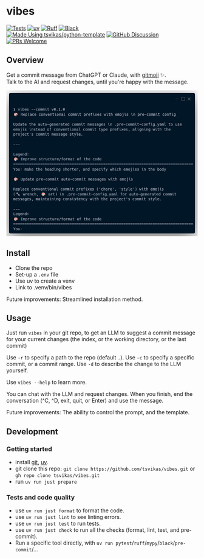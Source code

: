 # vibes

[![Tests][tests-badge]][tests-link]
[![uv][uv-badge]][uv-link]
[![Ruff][ruff-badge]][ruff-link]
[![Black][black-badge]][black-link]
\
[![Made Using tsvikas/python-template][template-badge]][template-link]
[![GitHub Discussion][github-discussions-badge]][github-discussions-link]
[![PRs Welcome][prs-welcome-badge]][prs-welcome-link]

## Overview

Get a commit message from ChatGPT or Claude, with [gitmoji](https://gitmoji.dev/) ✨.\
Talk to the AI and request changes, until you're happy with the message.

![Screenshot](assets/screenshot.png)

## Install

- Clone the repo
- Set-up a `.env` file
- Use uv to create a venv
- Link to .venv/bin/vibes

Future improvements: Streamlined installation method.

## Usage

Just run `vibes` in your git repo, to get an LLM to suggest a commit message for
your current changes (the index, or the working directory, or the last commit)

Use `-r` to specify a path to the repo (default `.`).
Use `-c` to specify a specific commit, or a commit range.
Use `-d` to describe the change to the LLM yourself.

Use `vibes --help` to learn more.

You can chat with the LLM and request changes.
When you finish, end the conversation (^C, ^D, exit, quit, or Enter)
and use the message.

Future improvements: The ability to control the prompt, and the template.

## Development

### Getting started

- install [git][install-git], [uv][install-uv].
- git clone this repo:
  `git clone https://github.com/tsvikas/vibes.git`
  or `gh repo clone tsvikas/vibes.git`
- run `uv run just prepare`

### Tests and code quality

- use `uv run just format` to format the code.
- use `uv run just lint` to see linting errors.
- use `uv run just test` to run tests.
- use `uv run just check` to run all the checks (format, lint, test, and pre-commit).
- Run a specific tool directly, with
  `uv run pytest`/`ruff`/`mypy`/`black`/`pre-commit`/...

[black-badge]: https://img.shields.io/badge/code%20style-black-000000.svg
[black-link]: https://github.com/psf/black
[github-discussions-badge]: https://img.shields.io/static/v1?label=Discussions&message=Ask&color=blue&logo=github
[github-discussions-link]: https://github.com/tsvikas/vibes/discussions
[install-git]: https://git-scm.com/book/en/v2/Getting-Started-Installing-Git
[install-uv]: https://docs.astral.sh/uv/getting-started/installation/
[prs-welcome-badge]: https://img.shields.io/badge/PRs-welcome-brightgreen.svg
[prs-welcome-link]: http://makeapullrequest.com
[ruff-badge]: https://img.shields.io/endpoint?url=https://raw.githubusercontent.com/astral-sh/ruff/main/assets/badge/v2.json
[ruff-link]: https://github.com/astral-sh/ruff
[template-badge]: https://img.shields.io/badge/%F0%9F%9A%80_Made_Using-tsvikas%2Fpython--template-gold
[template-link]: https://github.com/tsvikas/python-template
[tests-badge]: https://github.com/tsvikas/vibes/actions/workflows/ci.yml/badge.svg
[tests-link]: https://github.com/tsvikas/vibes/actions/workflows/ci.yml
[uv-badge]: https://img.shields.io/endpoint?url=https://raw.githubusercontent.com/astral-sh/uv/main/assets/badge/v0.json
[uv-link]: https://github.com/astral-sh/uv
